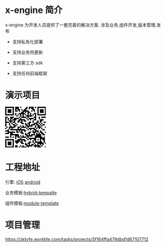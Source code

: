 # x-engine 简介

x-engine 为开发人员提供了一套完善的解决方案. 涉及业务,组件开发,版本管理,发布

- 支持私有化部署

- 支持业务热更新

- 支持第三方 sdk

- 支持任何前端框架






# 演示项目

![蒲公英(iOS)](assets/image-20200719191338519.png)





# 工程地址

引擎: [iOS](https://github.com/zkty-team/x-engine-iOS) [android](https://github.com/zkty-team/x-engine-android)

业务模板:[hybrid-tempalte](https://github.com/zkty-team/x-engine-hybrid-template)

组件模板:[module-template](https://github.com/zkty-team/x-engine-module-template)


# 项目管理
https://zktyfe.worktile.com/tasks/projects/5f164ffa478dbd1d67107712

